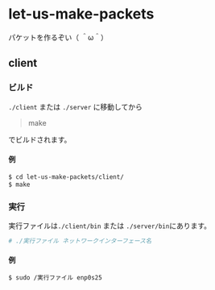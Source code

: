 # let-us-make-packets
パケットを作るぞい（ ＾ω＾）

## client

### ビルド
`./client` または `./server` に移動してから
> make

でビルドされます。

#### 例
```sh
$ cd let-us-make-packets/client/
$ make
```

### 実行
実行ファイルは`./client/bin` または `./server/bin`にあります。

```sh
# ./実行ファイル ネットワークインターフェース名
```

#### 例
```sh
$ sudo /実行ファイル enp0s25
```
